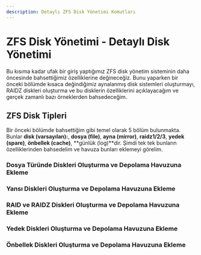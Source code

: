 ```yaml
---
description: Detaylı ZFS Disk Yönetimi Komutları
---
```



# ZFS Disk Yönetimi - Detaylı Disk Yönetimi


Bu kısıma kadar ufak bir giriş yaptığımız ZFS disk yönetim sisteminin daha öncesinde bahsettiğimiz özelliklerine değineceğiz. Bunu yaparken bir önceki bölümde kısaca değindiğimiz aynalanmış disk sistemleri oluşturmayı, RAIDZ diskleri oluşturma ve bu disklerin özelliklerini açıklayacağım ve gerçek zamanlı bazı örneklerden bahsedeceğim.

## ZFS Disk Tipleri

Bir önceki bölümde bahsettiğim gibi temel olarak 5 bölüm bulunmakta.  Bunlar **disk \(varsayılan\):**, **dosya \(file\)**, **ayna \(mirror\)**, **raidz1/2/3**, **yedek \(spare\)**, **önbellek \(cache\)**, **günlük \(log\)**dir. Şimdi tek tek bunların özelliklerinden bahsedelim ve havuza bunları eklemeyi görelim.

### Dosya Türünde Diskleri Oluşturma ve Depolama Havuzuna Ekleme 
### Yansı Diskleri Oluşturma ve Depolama Havuzuna Ekleme 
### RAID ve RAIDZ Diskleri Oluşturma ve Depolama Havuzuna Ekleme 
### Yedek Diskleri Oluşturma ve Depolama Havuzuna Ekleme 
### Önbellek Diskleri Oluşturma ve Depolama Havuzuna Ekleme 



